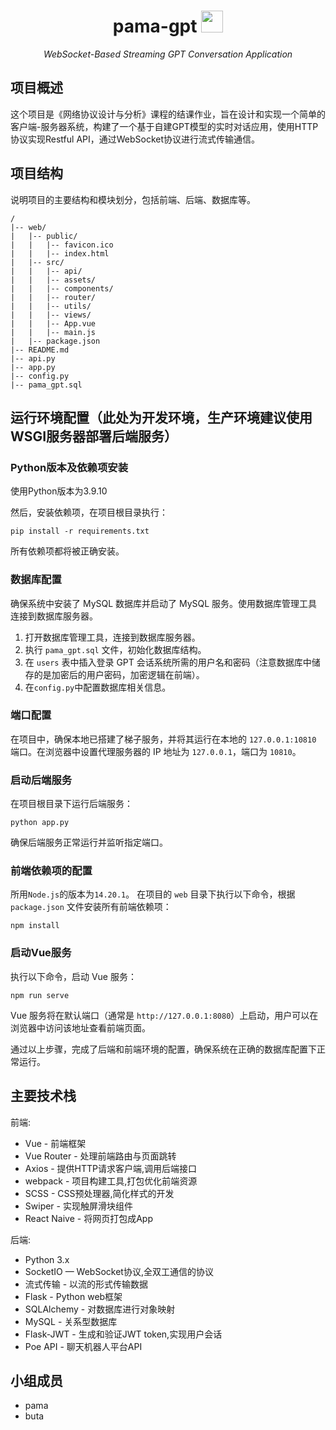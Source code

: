 <div align="center">

<h1>pama-gpt <img src="./web/public/favicon.ico" height="35"></h1>
<p><em>WebSocket-Based Streaming GPT Conversation Application</em></p>
</div>

## 项目概述

这个项目是《网络协议设计与分析》课程的结课作业，旨在设计和实现一个简单的客户端-服务器系统，构建了一个基于自建GPT模型的实时对话应用，使用HTTP协议实现Restful API，通过WebSocket协议进行流式传输通信。

## 项目结构

说明项目的主要结构和模块划分，包括前端、后端、数据库等。

```
/
|-- web/
|   |-- public/
|   |   |-- favicon.ico
|   |   |-- index.html
|   |-- src/
|   |   |-- api/
|   |   |-- assets/
|   |   |-- components/
|   |   |-- router/
|   |   |-- utils/
|   |   |-- views/
|   |   |-- App.vue
|   |   |-- main.js
|   |-- package.json
|-- README.md
|-- api.py
|-- app.py
|-- config.py
|-- pama_gpt.sql
```

## 运行环境配置（此处为开发环境，生产环境建议使用WSGI服务器部署后端服务）

### Python版本及依赖项安装

使用Python版本为3.9.10

然后，安装依赖项，在项目根目录执行：

```
pip install -r requirements.txt
```

所有依赖项都将被正确安装。

### 数据库配置

确保系统中安装了 MySQL 数据库并启动了 MySQL 服务。使用数据库管理工具连接到数据库服务器。

1. 打开数据库管理工具，连接到数据库服务器。
2. 执行 `pama_gpt.sql` 文件，初始化数据库结构。
3. 在 `users` 表中插入登录 GPT 会话系统所需的用户名和密码（注意数据库中储存的是加密后的用户密码，加密逻辑在前端）。
4. 在`config.py`中配置数据库相关信息。

### 端口配置

在项目中，确保本地已搭建了梯子服务，并将其运行在本地的 `127.0.0.1:10810` 端口。在浏览器中设置代理服务器的 IP 地址为 `127.0.0.1`，端口为 `10810`。

### 启动后端服务

在项目根目录下运行后端服务：

```
python app.py
```

确保后端服务正常运行并监听指定端口。

### 前端依赖项的配置
所用`Node.js`的版本为`14.20.1`。
在项目的 `web` 目录下执行以下命令，根据 `package.json` 文件安装所有前端依赖项：

```
npm install
```

### 启动Vue服务

执行以下命令，启动 Vue 服务：

```
npm run serve
```

Vue 服务将在默认端口（通常是 `http://127.0.0.1:8080`）上启动，用户可以在浏览器中访问该地址查看前端页面。

通过以上步骤，完成了后端和前端环境的配置，确保系统在正确的数据库配置下正常运行。

## 主要技术栈

前端:

- Vue - 前端框架
- Vue Router - 处理前端路由与页面跳转
- Axios - 提供HTTP请求客户端,调用后端接口
- webpack - 项目构建工具,打包优化前端资源
- SCSS - CSS预处理器,简化样式的开发
- Swiper - 实现触屏滑块组件
- React Naive - 将网页打包成App

后端:

- Python 3.x
- SocketIO — WebSocket协议,全双工通信的协议
- 流式传输 - 以流的形式传输数据
- Flask - Python web框架
- SQLAlchemy - 对数据库进行对象映射
- MySQL - 关系型数据库
- Flask-JWT - 生成和验证JWT token,实现用户会话
- Poe API - 聊天机器人平台API


## 小组成员

- pama
- buta
